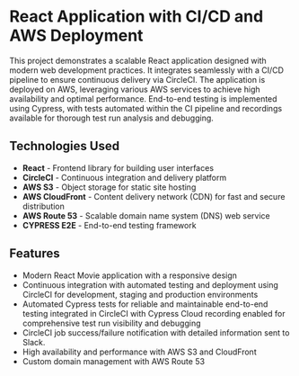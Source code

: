 # React Application with CI/CD and AWS Deployment
This project demonstrates a scalable React application designed with modern web development practices. It integrates seamlessly with a CI/CD pipeline to ensure continuous delivery via CircleCI. The application is deployed on AWS, leveraging various AWS services to achieve high availability and optimal performance. End-to-end testing is implemented using Cypress, with tests automated within the CI pipeline and recordings available for thorough test run analysis and debugging.

## Technologies Used
- **React** - Frontend library for building user interfaces
- **CircleCI** - Continuous integration and delivery platform
- **AWS S3** - Object storage for static site hosting
- **AWS CloudFront** - Content delivery network (CDN) for fast and secure distribution
- **AWS Route 53** - Scalable domain name system (DNS) web service
- **CYPRESS E2E** - End-to-end testing framework

## Features

- Modern React Movie application with a responsive design
- Continuous integration with automated testing and deployment using CircleCI for development, staging and production environments
- Automated Cypress tests for reliable and maintainable end-to-end testing integrated in CircleCI with Cypress Cloud recording enabled for comprehensive test run visibility and debugging
- CircleCI job success/failure notification with detailed information sent to Slack.
- High availability and performance with AWS S3 and CloudFront
- Custom domain management with AWS Route 53

